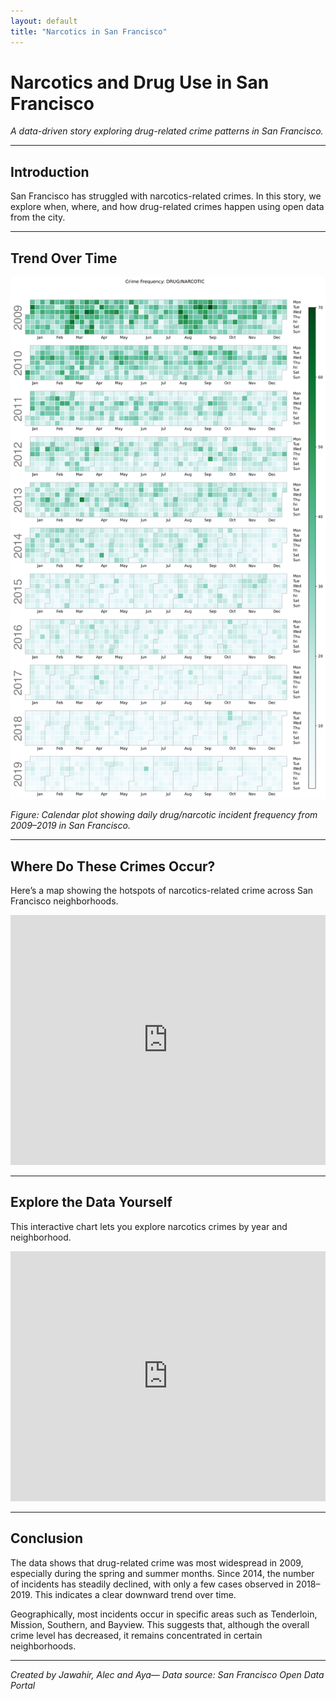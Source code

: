 ```yaml
---
layout: default
title: "Narcotics in San Francisco"
---
```


# Narcotics and Drug Use in San Francisco

_A data-driven story exploring drug-related crime patterns in San Francisco._

---

## Introduction

San Francisco has struggled with narcotics-related crimes. In this story, we explore when, where, and how drug-related crimes happen using open data from the city.

---

## Trend Over Time

![Calendar Heatmap of Drug/Narcotic Crime in SF](assets/images/calendar_plot.png)

*Figure: Calendar plot showing daily drug/narcotic incident frequency from 2009–2019 in San Francisco.*

---

## Where Do These Crimes Occur?

Here’s a map showing the hotspots of narcotics-related crime across San Francisco neighborhoods.

<iframe src="https://via.placeholder.com/800x400?text=Crime+Map+Placeholder" width="100%" height="400" style="border:none;"></iframe>

---

## Explore the Data Yourself

This interactive chart lets you explore narcotics crimes by year and neighborhood.

<iframe src="https://via.placeholder.com/800x400?text=Bokeh+Visualization+Placeholder" width="100%" height="400" style="border:none;"></iframe>

---

## Conclusion

The data shows that drug-related crime was most widespread in 2009, especially during the spring and summer months. Since 2014, the number of incidents has steadily declined, with only a few cases observed in 2018–2019. This indicates a clear downward trend over time.

Geographically, most incidents occur in specific areas such as Tenderloin, Mission, Southern, and Bayview. This suggests that, although the overall crime level has decreased, it remains concentrated in certain neighborhoods.

---

_Created by Jawahir, Alec and Aya— Data source: San Francisco Open Data Portal_
